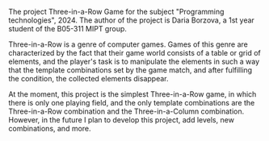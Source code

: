 The project Three-in-a-Row Game for the subject "Programming technologies", 2024. The author of the project is Daria 
Borzova, a 1st year student of the B05-311 MIPT group.

Three-in-a-Row is a genre of computer games. Games of this genre are characterized by the fact that their game world 
consists of a table or grid of elements, and the player's task is to manipulate the elements in such a way that the 
template combinations set by the game match, and after fulfilling the condition, the collected elements disappear.

At the moment, this project is the simplest Three-in-a-Row game, in which there is only one playing field, and the 
only template combinations are the Three-in-a-Row combination and the Three-in-a-Column combination. However, in the 
future I plan to develop this project, add levels, new combinations, and more.
